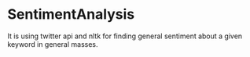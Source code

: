 # SentimentAnalysis
It is using twitter api and nltk for finding general sentiment about a given keyword in general masses.
